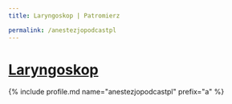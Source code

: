 ```yaml
---
title: Laryngoskop | Patromierz

permalink: /anestezjopodcastpl
---
```


# [Laryngoskop](https://patronite.pl/anestezjopodcastpl)

{% include profile.md name="anestezjopodcastpl" prefix="a" %}
